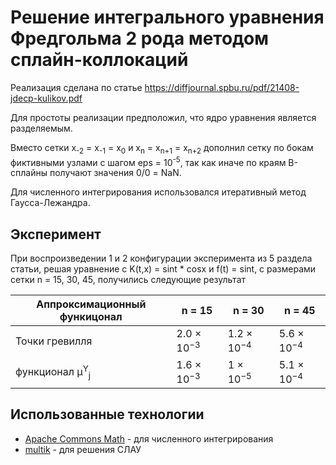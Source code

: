 # Решение интегрального уравнения Фредгольма 2 рода методом сплайн-коллокаций

Реализация сделана по статье https://diffjournal.spbu.ru/pdf/21408-jdecp-kulikov.pdf

Для простоты реализации предположил, что ядро уравнения является разделяемым.

Вместо сетки x<sub>-2</sub> = x<sub>-1</sub> = x<sub>0</sub> и x<sub>n</sub> = x<sub>n+1</sub> = x<sub>n+2</sub>
дополнил сетку по бокам фиктивными узлами с шагом eps = 10<sup>-5</sup>, так как иначе по краям B-сплайны
получают значения 0/0 = NaN.

Для численного интегрирования использовался итеративный метод Гаусса-Лежандра.

## Эксперимент

При воспроизведении 1 и 2 конфигурации эксперимента из 5 раздела статьи, решая уравнение c
K(t,x) = sint * cosx и f(t) = sint, с размерами сетки n = 15, 30, 45, получились следующие результат

| Аппроксимационный функицонал         | n = 15                | n = 30                | n = 45                |
|--------------------------------------|-----------------------|-----------------------|-----------------------|
| Точки гревилля                       | 2.0 × 10<sup>−3</sup> | 1.2 × 10<sup>−4</sup> | 5.6 × 10<sup>−4</sup> |
| функционал μ<sup>Y</sup><sub>j</sub> | 1.6 × 10<sup>−3</sup> | 1 × 10<sup>−5</sup>   | 5.1 × 10<sup>−4</sup> |

## Использованные технологии

- [Apache Commons Math](https://commons.apache.org/proper/commons-math/) - для численного интегрирования
- [multik](https://github.com/Kotlin/multik) - для решения СЛАУ